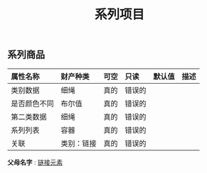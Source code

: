 ﻿---
title: 系列项目
second_title: Aspose.Cells Cloud Documen
type: docs
url: /zh/specification/model/seriesitems/
description: Aspose.Cells 云模型规范：SeriesItems。轻松处理 Excel 和其他电子表格文档，具有打开、生成、编辑、拆分、合并、比较和转换等功能
kwords: Excel, Office, 电子表格, Cloud REST API, SeriesItems
weight: 50
---
## **系列商品**

 

|属性名称|财产种类|可空|只读|默认值|描述|
|:- |:- |:- |:- |:- |:- |
|类别数据|细绳|真的|错误的|||
|是否颜色不同|布尔值|真的|错误的|||
|第二类数据|细绳|真的|错误的|||
|系列列表|容器|真的|错误的|||
|关联|类别：链接|真的|错误的|||

**父母名字** : [链接元素](/specification/model/linkelement)

